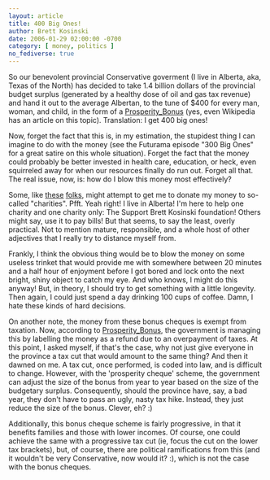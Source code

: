 ```yaml
---
layout: article
title: 400 Big Ones!
author: Brett Kosinski
date: 2006-01-29 02:00:00 -0700
category: [ money, politics ]
no_fediverse: true
---
```


So our benevolent provincial Conservative goverment (I live in Alberta, aka, Texas of the North) has decided to take 1.4 billion dollars of the provincial budget surplus (generated by a healthy dose of oil and gas tax revenue) and hand it out to the average Albertan, to the tune of $400 for every man, woman, and child, in the form of a [Prosperity_Bonus](http://en.wikipedia.org/wiki/Prosperity_Bonus) (yes, even Wikipedia has an article on this topic).  Translation:  I get 400 big ones!

Now, forget the fact that this is, in my estimation, the stupidest thing I can imagine to do with the money (see the Futurama episode "300 Big Ones" for a great satire on this whole situation).  Forget the fact that the money could probably be better invested in health care, education, or heck, even squirreled away for when our resources finally do run out.  Forget all that.  The real issue, now, is:  how do I blow this money most effectively?

Some, like [these](http://www.prosperityinperspective.com/) [folks](http://www.sharetheprosperity.ca/prosperity/website.nsf/home.html), might attempt to get me to donate my money to so-called "charities".  Pfft.  Yeah right!  I live in Alberta!  I'm here to help one charity and one charity only:  The Support Brett Kosinski foundation!  Others might say, use it to pay bills!  But that seems, to say the least, overly practical.  Not to mention mature, responsible, and a whole host of other adjectives that I really try to distance myself from.  

Frankly, I think the obvious thing would be to blow the money on some useless trinket that would provide me with somewhere between 20 minutes and a half hour of enjoyment before I got bored and lock onto the next bright, shiny object to catch my eye.  And who knows, I might do this anyway!  But, in theory, I should try to get something with a little longevity.  Then again, I could just spend a day drinking 100 cups of coffee.  Damn, I hate these kinds of hard decisions.

On another note, the money from these bonus cheques is exempt from taxation.  Now, according to [Prosperity_Bonus](http://en.wikipedia.org/wiki/Prosperity_Bonus), the government is managing this by labelling the money as a refund due to an overpayment of taxes.  At this point, I asked myself, if that's the case, why not just give everyone in the province a tax cut that would amount to the same thing?  And then it dawned on me.  A tax cut, once performed, is coded into law, and is difficult to change.  However, with the 'prosperity cheque' scheme, the government can adjust the size of the bonus from year to year based on the size of the budgetary surplus.  Consequently, should the province have, say, a bad year, they don't have to pass an ugly, nasty tax hike.  Instead, they just reduce the size of the bonus.  Clever, eh? :)

Additionally, this bonus cheque scheme is fairly progressive, in that it benefits families and those with lower incomes.  Of course, one could achieve the same with a progressive tax cut (ie, focus the cut on the lower tax brackets), but, of course, there are political ramifications from this (and it wouldn't be very Conservative, now would it? :), which is not the case with the bonus cheques.

